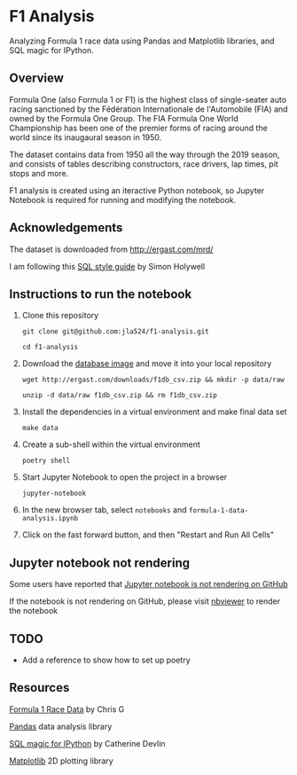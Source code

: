 # F1 Analysis
Analyzing Formula 1 race data using Pandas and Matplotlib libraries, and SQL
magic for IPython.


## Overview
Formula One (also Formula 1 or F1) is the highest class of single-seater auto
racing sanctioned by the Fédération Internationale de l'Automobile (FIA) and
owned by the Formula One Group. The FIA Formula One World Championship has been
one of the premier forms of racing around the world since its inaugaural season
in 1950.

The dataset contains data from 1950 all the way through the 2019 season, and
consists of tables describing constructors, race drivers, lap times, pit stops
and more.

F1 analysis is created using an iteractive Python notebook, so Jupyter Notebook
is required for running and modifying the notebook.


## Acknowledgements

The dataset is downloaded from http://ergast.com/mrd/

I am following this [SQL style guide][1] by Simon Holywell
 


## Instructions to run the notebook
1.  Clone this repository

    `git clone git@github.com:jla524/f1-analysis.git`
    
    `cd f1-analysis`

2.  Download the [database image][2] and move it into your local repository

    `wget http://ergast.com/downloads/f1db_csv.zip && mkdir -p data/raw`

    `unzip -d data/raw f1db_csv.zip && rm f1db_csv.zip`

3.  Install the dependencies in a virtual environment and make final data set

    `make data`

4.  Create a sub-shell within the virtual environment

    `poetry shell`
    
5.  Start Jupyter Notebook to open the project in a browser

    `jupyter-notebook`

6.  In the new browser tab, select `notebooks` and `formula-1-data-analysis.ipynb`

7.  Click on the fast forward button, and then "Restart and Run All Cells"


## Jupyter notebook not rendering

Some users have reported that [Jupyter notebook is not rendering on GitHub][3]

If the notebook is not rendering on GitHub, please visit [nbviewer][4] to
render the notebook


## TODO

- Add a reference to show how to set up poetry



## Resources 

[Formula 1 Race Data][5] by Chris G

[Pandas][6] data analysis library

[SQL magic for IPython][7] by Catherine Devlin

[Matplotlib][8] 2D plotting library



[1]: https://www.sqlstyle.guide
[2]: http://ergast.com/mrd/db/
[3]: https://github.com/jupyter/notebook/issues/3035
[4]: https://nbviewer.jupyter.org/github/jla524/f1-analysis/blob/master/formula-1-data-analysis.ipynb
[5]: https://www.kaggle.com/cjgdev/formula-1-race-data-19502017
[6]: https://pandas.pydata.org
[7]: https://github.com/catherinedevlin/ipython-sql/blob/master/README.rst
[8]: https://matplotlib.org
